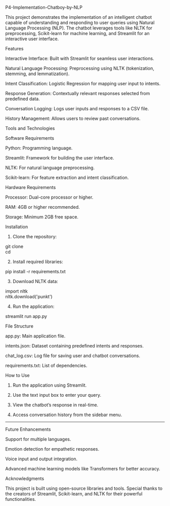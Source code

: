 P4-Implementation-Chatboy-by-NLP

This project demonstrates the implementation of an intelligent chatbot capable of understanding and responding to user queries using Natural Language Processing (NLP). The chatbot leverages tools like NLTK for preprocessing, Scikit-learn for machine learning, and Streamlit for an interactive user interface.




Features

Interactive Interface: Built with Streamlit for seamless user interactions.

Natural Language Processing: Preprocessing using NLTK (tokenization, stemming, and lemmatization).

Intent Classification: Logistic Regression for mapping user input to intents.

Response Generation: Contextually relevant responses selected from predefined data.

Conversation Logging: Logs user inputs and responses to a CSV file.

History Management: Allows users to review past conversations.




Tools and Technologies

Software Requirements

Python: Programming language.

Streamlit: Framework for building the user interface.

NLTK: For natural language preprocessing.

Scikit-learn: For feature extraction and intent classification.


Hardware Requirements

Processor: Dual-core processor or higher.

RAM: 4GB or higher recommended.

Storage: Minimum 2GB free space.





Installation

1. Clone the repository:

git clone <repository-url>  
cd <repository-folder>


2. Install required libraries:

pip install -r requirements.txt


3. Download NLTK data:

import nltk  
nltk.download('punkt')


4. Run the application:

streamlit run app.py



File Structure

app.py: Main application file.

intents.json: Dataset containing predefined intents and responses.

chat_log.csv: Log file for saving user and chatbot conversations.

requirements.txt: List of dependencies.





How to Use

1. Run the application using Streamlit.


2. Use the text input box to enter your query.


3. View the chatbot’s response in real-time.


4. Access conversation history from the sidebar menu.




---

Future Enhancements

Support for multiple languages.

Emotion detection for empathetic responses.

Voice input and output integration.

Advanced machine learning models like Transformers for better accuracy.




Acknowledgments

This project is built using open-source libraries and tools. Special thanks to the creators of Streamlit, Scikit-learn, and NLTK for their powerful functionalities.


